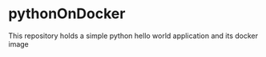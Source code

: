 # pythonOnDocker
This repository holds a simple python hello world application and its docker image
